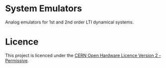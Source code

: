 # System Emulators
Analog emulators for 1st and 2nd order LTI dynamical systems.

# Licence
This project is licenced under the [CERN Open Hardware Licence Version 2 - Permissive](https://choosealicense.com/licenses/cern-ohl-p-2.0/#).
